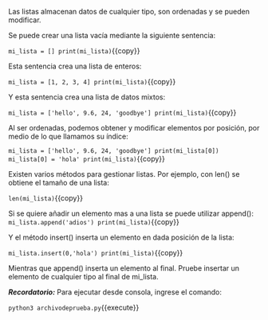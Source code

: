Las listas almacenan datos de cualquier tipo, son ordenadas y se pueden modificar.

Se puede crear una lista vacía mediante la siguiente sentencia:

`mi_lista = []
print(mi_lista)`{{copy}}

Esta sentencia crea una lista de enteros:

`mi_lista = [1, 2, 3, 4]
print(mi_lista)`{{copy}}

Y esta sentencia crea una lista de datos mixtos:

`mi_lista = ['hello', 9.6, 24, 'goodbye']
print(mi_lista)`{{copy}}

Al ser ordenadas, podemos obtener y modificar elementos por posición, por medio de lo que llamamos su índice:

`mi_lista = ['hello', 9.6, 24, 'goodbye']
print(mi_lista[0])
mi_lista[0] = 'hola'
print(mi_lista)`{{copy}}

Existen varios métodos para gestionar listas. Por ejemplo, con len() se obtiene el tamaño de una lista:

`len(mi_lista)`{{copy}}

Si se quiere añadir un elemento mas a una lista se puede utilizar append():
`mi_lista.append('adios')
print(mi_lista)`{{copy}}

Y el método insert() inserta un elemento en dada posición de la lista:

`mi_lista.insert(0,'hola')
print(mi_lista)`{{copy}}

Mientras que append() inserta un elemento al final. Pruebe insertar un elemento de cualquier tipo al final de mi_lista.

***Recordatorio:*** Para ejecutar desde consola, ingrese el comando:

`python3 archivodeprueba.py`{{execute}}

